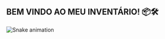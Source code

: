 ## BEM VINDO AO MEU INVENTÁRIO! 📦🛠




  ![Snake animation](https://github.com/Germano01/Germano01/blob/output/github-contribution-grid-snake.svg)
